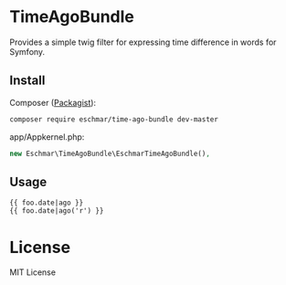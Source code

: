 # TimeAgoBundle
Provides a simple twig filter for expressing time difference in words for Symfony.

## Install
Composer (<a href="https://packagist.org/packages/eschmar/time-ago-bundle" target="_blank">Packagist</a>):
```sh
composer require eschmar/time-ago-bundle dev-master
```

app/Appkernel.php:
```php
new Eschmar\TimeAgoBundle\EschmarTimeAgoBundle(),
```

## Usage
```twig
{{ foo.date|ago }}
{{ foo.date|ago('r') }}
```

# License
MIT License